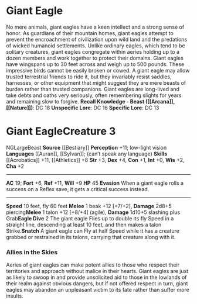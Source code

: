 ﻿---
ac: '19'
alignment: NG
all_resistance: null
burrow_speed: null
charisma: '+2'
climb_speed: null
constitution: '+1'
creature_ability:
- Eagle Dive
- Evasion
- Snatch
creature_family: '[[DATABASE/monsterfamily/Eagle|Eagle]]'
description: 'No mere animals, giant eagles have a keen intellect and a strong sense
  of honor. As guardians of their mountain homes, giant eagles attempt to prevent
  the encroachment of civilization upon wild land and the predations of wicked humanoid
  settlements. Unlike ordinary eagles, which tend to be solitary creatures, giant
  eagles congregate within aeries holding up to a dozen members and work together
  to protect their domains.<br/><br/> Giant eagles have wingspans up to 30 feet across
  and weigh up to 500 pounds. These impressive birds cannot be easily broken or cowed.
  A giant eagle may allow trusted terrestrial friends to ride it, but they invariably
  resist saddles, harnesses, or other equipment that might suggest they are mere beasts
  of burden rather than trusted companions. Giant eagles are long-lived and take debts
  and oaths very seriously, often remembering slights for years and remaining slow
  to forgive.<br/><br/><b><u>Recall Knowledge - Beast</u> ( [[DATABASE/skill/Arcana|Arcana]]
  , [[DATABASE/skill/Nature|Nature]] )</b>: DC 18<br/><b><u>Unspecific Lore</u></b>:
  DC 16<br/><b><u>Specific Lore</u></b>: DC 13'
dexterity: '+4'
element: null
fly_speed: '60'
fortitude: '+6'
hardness: null
hp: '45'
id: '173'
immunity: null
intelligence: '+0'
land_speed: '10'
language:
- '[[DATABASE/language/Auran|Auran]]'
- "[[DATABASE/language/Sylvan|Sylvan]] ; (can\u2019t speak any language)"
level: '3'
max_speed: '60'
name: Giant Eagle
perception: '+11'
rarity: Common
reflex: '+11'
resistance: null
rus_type_level: null
school: null
sense:
- low-light vision
size: Large
skill:
- '[[DATABASE/skill/Acrobatics|Acrobatics]] +11'
- '[[DATABASE/skill/Athletics|Athletics]] +8'
source: '[[DATABASE/source/Bestiary|Bestiary]]'
speed:
- 10 feet
- fly 60 feet
spell: null
strength: '+3'
strength_req: '3'
strongest_save:
- Reflex
swim_speed: null
trait:
- '[[DATABASE/trait/Beast|Beast]]'
type: Creature
vision: Low-light vision
weakest_save:
- Fortitude
weakness: null
will: '+9'
wisdom: '+2'

---
# Giant Eagle

No mere animals, giant eagles have a keen intellect and a strong sense of honor. As guardians of their mountain homes, giant eagles attempt to prevent the encroachment of civilization upon wild land and the predations of wicked humanoid settlements. Unlike ordinary eagles, which tend to be solitary creatures, giant eagles congregate within aeries holding up to a dozen members and work together to protect their domains.
 Giant eagles have wingspans up to 30 feet across and weigh up to 500 pounds. These impressive birds cannot be easily broken or cowed. A giant eagle may allow trusted terrestrial friends to ride it, but they invariably resist saddles, harnesses, or other equipment that might suggest they are mere beasts of burden rather than trusted companions. Giant eagles are long-lived and take debts and oaths very seriously, often remembering slights for years and remaining slow to forgive.
**Recall Knowledge - Beast ([[Arcana]], [[Nature]])**: DC 18
**Unspecific Lore**: DC 16
**Specific Lore**: DC 13

# Giant Eagle<span class="item-type">Creature 3</span>

<span class="trait-alignment item-trait">NG</span><span class="trait-size item-trait">Large</span><span class="item-trait">Beast</span>
**Source** [[Bestiary]]
**Perception** +11; low-light vision
**Languages** [[Auran]], [[Sylvan]]; (can’t speak any language)
**Skills** [[Acrobatics]] +11, [[Athletics]] +8
**Str** +3, **Dex** +4, **Con** +1, **Int** +0, **Wis** +2, **Cha** +2

---
**AC** 19; **Fort** +6, **Ref** +11, **Will** +9
**HP** 45
<span class="in-box-ability">**Evasion** When a giant eagle rolls a success on a Reflex save, it gets a critical success instead.</span>

---
**Speed** 10 feet, fly 60 feet
<span class="in-box-ability">**Melee** <span class="action-icon">1</span> beak +12 [+7/+2], **Damage** 2d8+5 piercing</span><span class="in-box-ability">**Melee** <span class="action-icon">1</span> talon +12 [+8/+4] (agile), **Damage** 1d10+5 slashing plus Grab</span><span class="in-box-ability">**Eagle Dive** <span class="action-icon">2</span> The giant eagle Flies up to double its fly Speed in a straight line, descending at least 10 feet, and then makes a talon Strike.</span><span class="in-box-ability">**Snatch** A giant eagle can Fly at half Speed while it has a creature grabbed or restrained in its talons, carrying that creature along with it.</span>

###  Allies in the Skies

Aeries of giant eagles can make potent allies to those who respect their territories and approach without malice in their hearts. Giant eagles are just as likely to swoop in and provide unsolicited aid to those in the lowlands of their realm against obvious dangers, but if not offered respect in turn, giant eagles may abandon an unpleasant victim to its fate rather than suffer more insults.